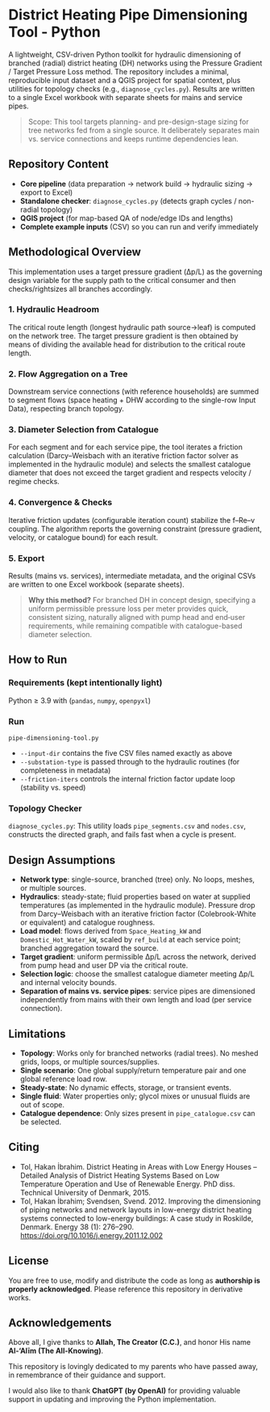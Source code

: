 # District Heating Pipe Dimensioning Tool - Python
A lightweight, CSV-driven Python toolkit for hydraulic dimensioning of branched (radial) district heating (DH) networks using the Pressure Gradient / Target Pressure Loss method. The repository includes a minimal, reproducible input dataset and a QGIS project for spatial context, plus utilities for topology checks (e.g., `diagnose_cycles.py`). Results are written to a single Excel workbook with separate sheets for mains and service pipes.

> Scope: This tool targets planning- and pre-design-stage sizing for tree networks fed from a single source. It deliberately separates main vs. service connections and keeps runtime dependencies lean.

## Repository Content 
* **Core pipeline** (data preparation → network build → hydraulic sizing → export to Excel)
* **Standalone checker**: `diagnose_cycles.py` (detects graph cycles / non-radial topology)
* **QGIS project** (for map-based QA of node/edge IDs and lengths)
* **Complete example inputs** (CSV) so you can run and verify immediately

## Methodological Overview
This implementation uses a target pressure gradient (Δp/L) as the governing design variable for the supply path to the critical consumer and then checks/rightsizes all branches accordingly.

### 1. Hydraulic Headroom
The critical route length (longest hydraulic path source→leaf) is computed on the network tree. The target pressure gradient is then obtained by means of dividing the available head for distribution to the critical route length. 

### 2. Flow Aggregation on a Tree
Downstream service connections (with reference households) are summed to segment flows (space heating + DHW according to the single-row Input Data), respecting branch topology.

### 3. Diameter Selection from Catalogue
For each segment and for each service pipe, the tool iterates a friction calculation (Darcy–Weisbach with an iterative friction factor solver as implemented in the hydraulic module) and selects the smallest catalogue diameter that does not exceed the target gradient and respects velocity / regime checks.

### 4. Convergence & Checks
Iterative friction updates (configurable iteration count) stabilize the f–Re–v coupling. The algorithm reports the governing constraint (pressure gradient, velocity, or catalogue bound) for each result.

### 5. Export
Results (mains vs. services), intermediate metadata, and the original CSVs are written to one Excel workbook (separate sheets).

> **Why this method?** For branched DH in concept design, specifying a uniform permissible pressure loss per meter provides quick, consistent sizing, naturally aligned with pump head and end‐user requirements, while remaining compatible with catalogue-based diameter selection.

## How to Run

### Requirements (kept intentionally light)
Python ≥ 3.9 with (`pandas`, `numpy`, `openpyxl`)

### Run
`pipe-dimensioning-tool.py`

* `--input-dir` contains the five CSV files named exactly as above
* `--substation-type` is passed through to the hydraulic routines (for completeness in metadata)
* `--friction-iters` controls the internal friction factor update loop (stability vs. speed)

### Topology Checker
`diagnose_cycles.py`: This utility loads `pipe_segments.csv` and `nodes.csv`, constructs the directed graph, and fails fast when a cycle is present.

## Design Assumptions
* **Network type**: single-source, branched (tree) only. No loops, meshes, or multiple sources.
* **Hydraulics**: steady-state; fluid properties based on water at supplied temperatures (as implemented in the hydraulic module). Pressure drop from Darcy–Weisbach with an iterative friction factor (Colebrook-White or equivalent) and catalogue roughness.
* **Load model**: flows derived from `Space_Heating_kW` and `Domestic_Hot_Water_kW`, scaled by `ref_build` at each service point; branched aggregation toward the source.
* **Target gradient**: uniform permissible Δp/L across the network, derived from pump head and user DP via the critical route.
* **Selection logic**: choose the smallest catalogue diameter meeting Δp/L and internal velocity bounds.
* **Separation of mains vs. service pipes**: service pipes are dimensioned independently from mains with their own length and load (per service connection).

## Limitations
* **Topology**: Works only for branched networks (radial trees). No meshed grids, loops, or multiple sources/supplies.
* **Single scenario**: One global supply/return temperature pair and one global reference load row.
* **Steady-state**: No dynamic effects, storage, or transient events.
* **Single fluid**: Water properties only; glycol mixes or unusual fluids are out of scope.
* **Catalogue dependence**: Only sizes present in `pipe_catalogue.csv` can be selected.

## Citing
* Tol, Hakan İbrahim. District Heating in Areas with Low Energy Houses – Detailed Analysis of District Heating Systems Based on Low Temperature Operation and Use of Renewable Energy. PhD diss. Technical University of Denmark, 2015. 
* Tol, Hakan İbrahim; Svendsen, Svend. 2012. Improving the dimensioning of piping networks and network layouts in low-energy district heating systems connected to low-energy buildings: A case study in Roskilde, Denmark. Energy 38 (1): 276–290. https://doi.org/10.1016/j.energy.2011.12.002

## License
You are free to use, modify and distribute the code as long as **authorship is properly acknowledged**. Please reference this repository in derivative works.

## Acknowledgements
Above all, I give thanks to **Allah, The Creator (C.C.)**, and honor His name **Al-‘Alīm (The All-Knowing)**.

This repository is lovingly dedicated to my parents who have passed away, in remembrance of their guidance and support.

I would also like to thank **ChatGPT (by OpenAI)** for providing valuable support in updating and improving the Python implementation.
